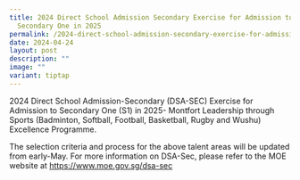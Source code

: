 ```yaml
---
title: 2024 Direct School Admission Secondary Exercise for Admission to
  Secondary One in 2025
permalink: /2024-direct-school-admission-secondary-exercise-for-admission-to-secondary-one-in-2025/
date: 2024-04-24
layout: post
description: ""
image: ""
variant: tiptap
---
```

<p>2024 Direct School Admission-Secondary (DSA-SEC) Exercise for Admission
to Secondary One (S1) in 2025- Montfort Leadership through Sports (Badminton,
Softball, Football, Basketball, Rugby and Wushu) Excellence Programme.</p>
<p>The selection criteria and process for the above talent areas will be
updated from early-May. For more information on DSA-Sec, please refer to
the MOE website at <a href="https://www.moe.gov.sg/dsa-sec" rel="noopener noreferrer nofollow" target="_blank">https://www.moe.gov.sg/dsa-sec</a>
</p>
<p></p>